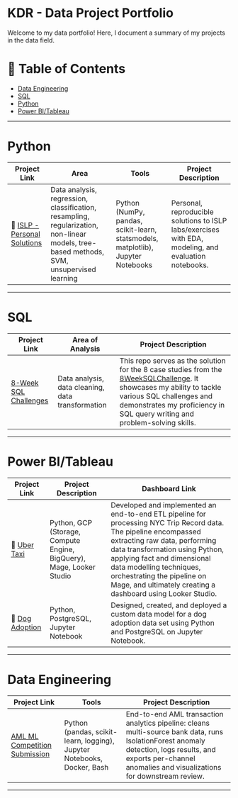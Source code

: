 # KDR - Data Project Portfolio

Welcome to my data portfolio! Here, I document a summary of my projects in the data field.

# 📑 Table of Contents

- [Data Engineering](#data-engineering)
- [SQL](#sql)
- [Python](#python)
- [Power BI/Tableau](#power-bi/tableau)

---

# Python

| Project Link | Area | Tools | Project Description |
|--------------|------|-------|---------------------|
| 🚕 [ISLP - Personal Solutions](#) | Data analysis, regression, classification, resampling, regularization, non-linear models, tree-based methods, SVM, unsupervised learning | Python (NumPy, pandas, scikit-learn, statsmodels, matplotlib), Jupyter Notebooks |  Personal, reproducible solutions to ISLP labs/exercises with EDA, modeling, and evaluation notebooks. |

---

# SQL

| Project Link | Area of Analysis | Project Description |
|--------------|------------------|----------------------|
| [8-Week SQL Challenges](#) | Data analysis, data cleaning, data transformation | This repo serves as the solution for the 8 case studies from the [8WeekSQLChallenge](https://8weeksqlchallenge.com/). It showcases my ability to tackle various SQL challenges and demonstrates my proficiency in SQL query writing and problem-solving skills. |

---

# Power BI/Tableau

| Project Link | Project Description | Dashboard Link |
|--------------|---------------------|----------------|
| 🚕 [Uber Taxi](#) | Python, GCP (Storage, Compute Engine, BigQuery), Mage, Looker Studio | Developed and implemented an end-to-end ETL pipeline for processing NYC Trip Record data. The pipeline encompassed extracting raw data, performing data transformation using Python, applying fact and dimensional data modelling techniques, orchestrating the pipeline on Mage, and ultimately creating a dashboard using Looker Studio. |
| 🐶 [Dog Adoption](#) | Python, PostgreSQL, Jupyter Notebook | Designed, created, and deployed a custom data model for a dog adoption data set using Python and PostgreSQL on Jupyter Notebook. |

---

# Data Engineering

| Project Link | Tools | Project Description |
|--------------|-------|---------------------|
| [AML ML Competition Submission](https://github.com/kdr47101/IMI-Big-Data-and-AI-comp-submission) | Python (pandas, scikit-learn, logging), Jupyter Notebooks, Docker, Bash | End-to-end AML transaction analytics pipeline: cleans multi-source bank data, runs IsolationForest anomaly detection, logs results, and exports per-channel anomalies and visualizations for downstream review. |

---
